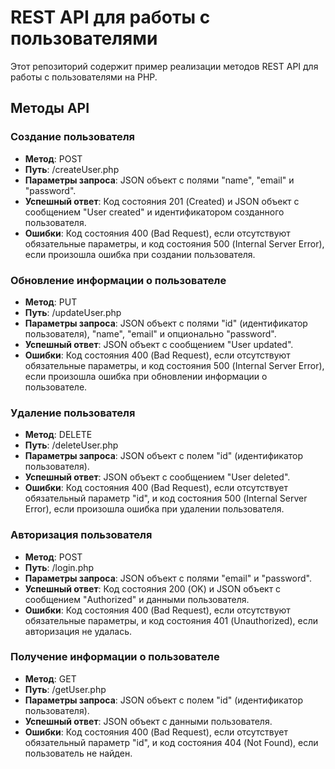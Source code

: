 # REST API для работы с пользователями

Этот репозиторий содержит пример реализации методов REST API для работы с пользователями на PHP.

## Методы API

### Создание пользователя

- **Метод**: POST
- **Путь**: /createUser.php
- **Параметры запроса**: JSON объект с полями "name", "email" и "password".
- **Успешный ответ**: Код состояния 201 (Created) и JSON объект с сообщением "User created" и идентификатором созданного пользователя.
- **Ошибки**: Код состояния 400 (Bad Request), если отсутствуют обязательные параметры, и код состояния 500 (Internal Server Error), если произошла ошибка при создании пользователя.

### Обновление информации о пользователе

- **Метод**: PUT
- **Путь**: /updateUser.php
- **Параметры запроса**: JSON объект с полями "id" (идентификатор пользователя), "name", "email" и опционально "password".
- **Успешный ответ**: JSON объект с сообщением "User updated".
- **Ошибки**: Код состояния 400 (Bad Request), если отсутствуют обязательные параметры, и код состояния 500 (Internal Server Error), если произошла ошибка при обновлении информации о пользователе.

### Удаление пользователя

- **Метод**: DELETE
- **Путь**: /deleteUser.php
- **Параметры запроса**: JSON объект с полем "id" (идентификатор пользователя).
- **Успешный ответ**: JSON объект с сообщением "User deleted".
- **Ошибки**: Код состояния 400 (Bad Request), если отсутствует обязательный параметр "id", и код состояния 500 (Internal Server Error), если произошла ошибка при удалении пользователя.

### Авторизация пользователя

- **Метод**: POST
- **Путь**: /login.php
- **Параметры запроса**: JSON объект с полями "email" и "password".
- **Успешный ответ**: Код состояния 200 (OK) и JSON объект с сообщением "Authorized" и данными пользователя.
- **Ошибки**: Код состояния 400 (Bad Request), если отсутствуют обязательные параметры, и код состояния 401 (Unauthorized), если авторизация не удалась.

### Получение информации о пользователе

- **Метод**: GET
- **Путь**: /getUser.php
- **Параметры запроса**: JSON объект с полем "id" (идентификатор пользователя).
- **Успешный ответ**: JSON объект с данными пользователя.
- **Ошибки**: Код состояния 400 (Bad Request), если отсутствует обязательный параметр "id", и код состояния 404 (Not Found), если пользователь не найден.

